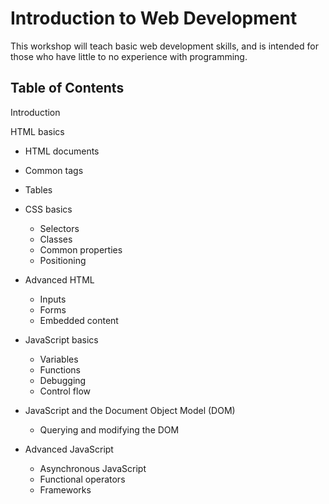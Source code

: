 # Introduction to Web Development

This workshop will teach basic web development skills, and is intended for those who have little to no experience with programming.

## Table of Contents

Introduction

HTML basics
* HTML documents
* Common tags
* Tables

* CSS basics
  * Selectors
  * Classes
  * Common properties
  * Positioning
* Advanced HTML
  * Inputs
  * Forms
  * Embedded content
* JavaScript basics
  * Variables
  * Functions
  * Debugging
  * Control flow
* JavaScript and the Document Object Model (DOM)
  * Querying and modifying the DOM
* Advanced JavaScript
  * Asynchronous JavaScript
  * Functional operators
  * Frameworks
